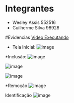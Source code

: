 # Integrantes 
* Wesley Assis 552516
* Guilherme Silva 98928

#Evidencias
[Video Executando](https://drive.google.com/file/d/1L6dfeYs5pqttVmLPUAhBwcWZOTbWd5zc/view?usp=sharing)



* Tela Inicial:
![image](https://github.com/user-attachments/assets/1ee92590-3c6b-4bf8-9616-8b70a60444df)

*Inclusão:
![image](https://github.com/user-attachments/assets/4506b257-ccd6-4ad0-9ce4-6e9b8c158ccc)

![image](https://github.com/user-attachments/assets/fdd0ae88-8302-4520-bc84-99dd57eb248c)

![image](https://github.com/user-attachments/assets/6442a0f4-5d42-4464-9199-775649cc78ea)

*Remoção
![image](https://github.com/user-attachments/assets/ea7aaed3-7d35-4663-ad5e-285391fffb78)

Identificação
![image](https://github.com/user-attachments/assets/4ea9b568-0126-4838-8eba-a299d10f2f11)





